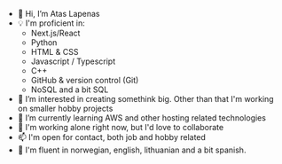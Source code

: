- 👋 Hi, I’m Atas Lapenas
- 💡 I'm proficient in:
  - Next.js/React
  - Python
  - HTML & CSS
  - Javascript / Typescript
  - C++
  - GitHub & version control (Git)
  - NoSQL and a bit SQL
- 👀 I’m interested in creating somethink big. Other than that I'm working on smaller hobby projects
- 🌱 I’m currently learning AWS and other hosting related technologies
- 💞️ I'm working alone right now, but I'd love to collaborate
- 📫 I'm open for contact, both job and hobby related
- 💬 I'm fluent in norwegian, english, lithuanian and a bit spanish.
